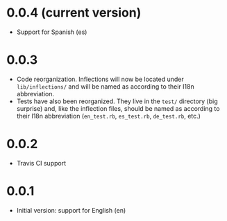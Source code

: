 0.0.4 (current version)
=======================
* Support for Spanish (es)

0.0.3
=====
* Code reorganization. Inflections will now be located under `lib/inflections/` and will be named as according to their I18n abbreviation.
* Tests have also been reorganized. They live in the `test/` directory (big surprise) and, like the inflection files, should be named as according to their I18n abbreviation (`en_test.rb`, `es_test.rb`, `de_test.rb`, etc.)

0.0.2
=====
* Travis CI support

0.0.1
=====
* Initial version: support for English (en)
